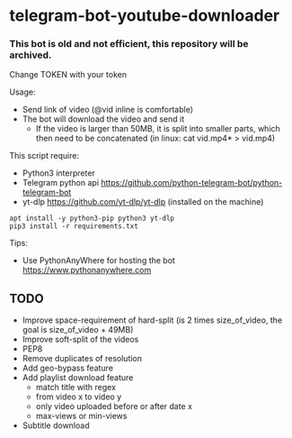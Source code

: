 # telegram-bot-youtube-downloader

### This bot is old and not efficient, this repository will be archived.

Change TOKEN with your token 

Usage:
  - Send link of video (@vid inline is comfortable)
  - The bot will download the video and send it
      - If the video is larger than 50MB, it is split into smaller parts, 
        which then need to be concatenated (in linux: cat vid.mp4* > vid.mp4)

This script require:
  - Python3 interpreter
  - Telegram python api https://github.com/python-telegram-bot/python-telegram-bot
  - yt-dlp https://github.com/yt-dlp/yt-dlp (installed on the machine)

```
apt install -y python3-pip python3 yt-dlp
pip3 install -r requirements.txt
```

Tips:
  - Use PythonAnyWhere for hosting the bot https://www.pythonanywhere.com

## TODO
  - Improve space-requirement of hard-split (is 2 times size_of_video, the goal is size_of_video + 49MB)
  - Improve soft-split of the videos
  - PEP8
  - Remove duplicates of resolution
  - Add geo-bypass feature
  - Add playlist download feature
    - match title with regex
    - from video x to video y
    - only video uploaded before or after date x
    - max-views or min-views
  - Subtitle download
